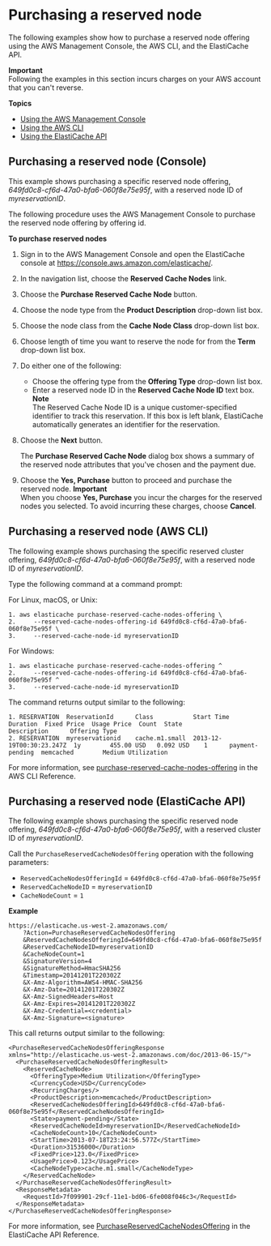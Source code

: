 # Purchasing a reserved node<a name="reserved-nodes-purchasing"></a>

The following examples show how to purchase a reserved node offering using the AWS Management Console, the AWS CLI, and the ElastiCache API\. 

**Important**  
 Following the examples in this section incurs charges on your AWS account that you can't reverse\. 

**Topics**
+ [Using the AWS Management Console](#reserved-nodes-purchasing-console)
+ [Using the AWS CLI](#reserved-nodes-purchasing-cli)
+ [Using the ElastiCache API](#reserved-nodes-purchasing-api)

## Purchasing a reserved node \(Console\)<a name="reserved-nodes-purchasing-console"></a>

 This example shows purchasing a specific reserved node offering, *649fd0c8\-cf6d\-47a0\-bfa6\-060f8e75e95f*, with a reserved node ID of *myreservationID*\. 

The following procedure uses the AWS Management Console to purchase the reserved node offering by offering id\.

**To purchase reserved nodes**

1. Sign in to the AWS Management Console and open the ElastiCache console at [ https://console\.aws\.amazon\.com/elasticache/](https://console.aws.amazon.com/elasticache/)\.

1. In the navigation list, choose the **Reserved Cache Nodes** link\.

1. Choose the **Purchase Reserved Cache Node** button\.

1. Choose the node type from the **Product Description** drop\-down list box\.

1. Choose the node class from the **Cache Node Class** drop\-down list box\.

1. Choose length of time you want to reserve the node for from the **Term** drop\-down list box\.

1. Do either one of the following:
   +  Choose the offering type from the **Offering Type** drop\-down list box\.
   + Enter a reserved node ID in the **Reserved Cache Node ID** text box\. 
**Note**  
The Reserved Cache Node ID is a unique customer\-specified identifier to track this reservation\. If this box is left blank, ElastiCache automatically generates an identifier for the reservation\.

1.  Choose the **Next** button\. 

    The **Purchase Reserved Cache Node** dialog box shows a summary of the reserved node attributes that you've chosen and the payment due\. 

1.  Choose the **Yes, Purchase** button to proceed and purchase the reserved node\. 
**Important**  
When you choose **Yes, Purchase** you incur the charges for the reserved nodes you selected\. To avoid incurring these charges, choose **Cancel**\.

## Purchasing a reserved node \(AWS CLI\)<a name="reserved-nodes-purchasing-cli"></a>

 The following example shows purchasing the specific reserved cluster offering, *649fd0c8\-cf6d\-47a0\-bfa6\-060f8e75e95f*, with a reserved node ID of *myreservationID*\. 

 Type the following command at a command prompt: 

For Linux, macOS, or Unix:

```
1. aws elasticache purchase-reserved-cache-nodes-offering \
2.     --reserved-cache-nodes-offering-id 649fd0c8-cf6d-47a0-bfa6-060f8e75e95f \
3.     --reserved-cache-node-id myreservationID
```

For Windows:

```
1. aws elasticache purchase-reserved-cache-nodes-offering ^
2.     --reserved-cache-nodes-offering-id 649fd0c8-cf6d-47a0-bfa6-060f8e75e95f ^
3.     --reserved-cache-node-id myreservationID
```

 The command returns output similar to the following: 

```
1. RESERVATION  ReservationId      Class           Start Time                Duration  Fixed Price  Usage Price  Count  State            Description      Offering Type
2. RESERVATION  myreservationid    cache.m1.small  2013-12-19T00:30:23.247Z  1y        455.00 USD   0.092 USD    1      payment-pending  memcached        Medium Utilization
```

For more information, see [purchase\-reserved\-cache\-nodes\-offering](https://docs.aws.amazon.com/cli/latest/reference/elasticache/purchase-reserved-cache-nodes-offering.html) in the AWS CLI Reference\.

## Purchasing a reserved node \(ElastiCache API\)<a name="reserved-nodes-purchasing-api"></a>

The following example shows purchasing the specific reserved node offering, *649fd0c8\-cf6d\-47a0\-bfa6\-060f8e75e95f*, with a reserved cluster ID of *myreservationID*\. 

Call the `PurchaseReservedCacheNodesOffering` operation with the following parameters:
+ `ReservedCacheNodesOfferingId` = `649fd0c8-cf6d-47a0-bfa6-060f8e75e95f`
+ `ReservedCacheNodeID` = `myreservationID`
+ `CacheNodeCount` = `1`

**Example**  

```
https://elasticache.us-west-2.amazonaws.com/
    ?Action=PurchaseReservedCacheNodesOffering
    &ReservedCacheNodesOfferingId=649fd0c8-cf6d-47a0-bfa6-060f8e75e95f
    &ReservedCacheNodeID=myreservationID
    &CacheNodeCount=1
    &SignatureVersion=4
    &SignatureMethod=HmacSHA256
    &Timestamp=20141201T220302Z
    &X-Amz-Algorithm=AWS4-HMAC-SHA256
    &X-Amz-Date=20141201T220302Z
    &X-Amz-SignedHeaders=Host
    &X-Amz-Expires=20141201T220302Z
    &X-Amz-Credential=<credential>
    &X-Amz-Signature=<signature>
```
 This call returns output similar to the following:  

```
<PurchaseReservedCacheNodesOfferingResponse xmlns="http://elasticache.us-west-2.amazonaws.com/doc/2013-06-15/">
  <PurchaseReservedCacheNodesOfferingResult>
    <ReservedCacheNode>
      <OfferingType>Medium Utilization</OfferingType>
      <CurrencyCode>USD</CurrencyCode>
      <RecurringCharges/>
      <ProductDescription>memcached</ProductDescription>
      <ReservedCacheNodesOfferingId>649fd0c8-cf6d-47a0-bfa6-060f8e75e95f</ReservedCacheNodesOfferingId>
      <State>payment-pending</State>
      <ReservedCacheNodeId>myreservationID</ReservedCacheNodeId>
      <CacheNodeCount>10</CacheNodeCount>
      <StartTime>2013-07-18T23:24:56.577Z</StartTime>
      <Duration>31536000</Duration>
      <FixedPrice>123.0</FixedPrice>
      <UsagePrice>0.123</UsagePrice>
      <CacheNodeType>cache.m1.small</CacheNodeType>
    </ReservedCacheNode>
  </PurchaseReservedCacheNodesOfferingResult>
  <ResponseMetadata>
    <RequestId>7f099901-29cf-11e1-bd06-6fe008f046c3</RequestId>
  </ResponseMetadata>
</PurchaseReservedCacheNodesOfferingResponse>
```

For more information, see [PurchaseReservedCacheNodesOffering](https://docs.aws.amazon.com/AmazonElastiCache/latest/APIReference/API_PurchaseReservedCacheNodesOffering.html) in the ElastiCache API Reference\.